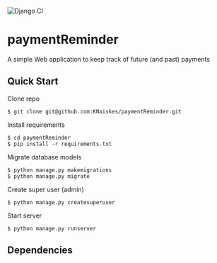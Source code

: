 ![Django CI](https://github.com/KNaiskes/paymentReminder/workflows/Django%20CI/badge.svg)

# paymentReminder
A simple Web application to keep track of future (and past) payments


## Quick Start

Clone repo

```
$ git clone git@github.com:KNaiskes/paymentReminder.git
```
Install requirements
```
$ cd paymentReminder
$ pip install -r requirements.txt
```

Migrate database models
```
$ python manage.py makemigrations
$ python manage.py migrate
```

Create super user (admin)
```
$ python manage.py createsuperuser
```

Start server
```
$ python manage.py runserver
```

## Dependencies
